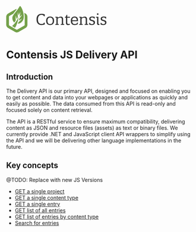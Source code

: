 <svg width="270" height="80" viewBox="0 0 270 80" xmlns="http://www.w3.org/2000/svg"><g fill="none" fill-rule="evenodd"><g fill="#74A14A"><path d="M52.423 25.508l-3.965-2.283c.394 1.834.694 3.648.877 5.386.16 1.51.393 4.78.393 4.94V55.7c0 .472-.568 1.454-.98 1.69l-19.23 11.07c-.12.07-.49.178-.98.178s-.86-.11-.98-.18L8.33 57.39c-.414-.238-.98-1.218-.98-1.692v-22.15c0-.473.567-1.455.98-1.69l10.68-6.15c1.244-1.714 2.67-3.536 4.2-5.492 1.696-2.167 3.5-4.474 5.304-6.94-1.693.005-3.334.416-4.627 1.16L4.652 25.51C1.956 27.06 0 30.44 0 33.546v22.148c0 3.105 1.956 6.487 4.652 8.04l19.233 11.074c1.298.746 2.95 1.158 4.653 1.158 1.7 0 3.353-.412 4.652-1.16l19.233-11.074c2.696-1.553 4.653-4.934 4.653-8.038v-22.15c0-3.104-1.957-6.485-4.653-8.038z"/><path d="M23.677 63.452c5.592-8.248 8.63-20.746 10.08-28.582-3.674 6.83-10.13 17.37-18 24.037-.042-.07-.07-.042 7.92 4.545"/><path d="M36.443 5.456c-8.184 13.98-19.185 23.632-19.88 30.027-.647 5.975 1.493 10.908 5 13.977 1.428-1.796 2.76-3.633 3.966-5.412-.07-1.236-.53-10.884.48-13.598.57 4.188 1.77 8.055 2.21 9.406.15-.24.29-.48.43-.713.953-1.583 1.82-3.098 2.58-4.483-.09-2.454-.347-11.097.502-13.077.224 2.855 1.275 6.488 1.906 8.47.84-1.69 1.3-2.72 1.31-2.742l2.97-6.67-.78 7.26c-.003.04-.265 2.43-.9 6.07 1.74-1.42 4.506-3.83 5.85-5.72.113 2.28-4.88 8.38-6.8 10.64-.2.94-.42 1.92-.657 2.92-.17.71-.344 1.41-.52 2.1 1.663-.93 5.477-3.17 7.607-5.21-.32 2.33-7.09 8.23-8.88 9.75-.468 1.54-.957 3.01-1.467 4.41 4.11-.23 8.425-2.32 12.04-6.8C54.22 32.68 39.143.83 36.43 5.46"/></g><path d="M94.923 26.043c2.56 0 5.727.446 8.773 1.296v5.22h-2.112c-1.178-2.43-2.762-3.69-6.986-3.69-4.873 0-9.22 3.4-9.22 12.39s4.428 12.07 9.79 12.07c4.304 0 5.238-1.26 6.416-3.69h2.112v5.224c-3.046.85-6.214 1.296-8.773 1.296-7.798 0-13.36-4.372-13.36-15.11 0-10.69 5.562-15.024 13.36-15.024m23.272 27.547c5.117 0 7.188-3.566 7.188-8.83s-2.07-8.83-7.188-8.83c-5.077 0-7.108 3.562-7.108 8.83s2.03 8.83 7.108 8.83m0-20.255c5.523 0 10.762 2.953 10.762 11.42 0 8.464-5.24 11.42-10.762 11.42-5.524 0-10.763-2.877-10.763-11.424 0-8.508 5.24-11.425 10.763-11.425m16.935 3.78c0-.93-.487-.974-1.096-.974h-1.787V33.9h6.417v2.472c2.437-1.66 5.442-2.997 8.326-2.997 3.33 0 6.254 1.742 6.254 6.36v12.76c0 .93.487.97 1.096.97h1.787v2.23h-9.22v-2.23h2.844V40.708c0-3.08-1.5-4.335-4.38-4.335-2.03 0-4.83 1.175-6.74 2.39v14.704h2.89v2.228h-9.22v-2.228h1.75c.61 0 1.098-.04 1.098-.972V37.102zm29.202 12.92c0 2.43 1.38 3.322 3.37 3.322 1.056 0 2.275-.243 3.534-.608v2.755c-1.462.45-3.087.69-4.63.69-3.087 0-5.727-1.46-5.727-5.75V36.53h-2.68v-1.82c2.64-.85 3.61-3.12 4.14-6.035h1.99V33.9h7.27v2.634h-7.27v13.49zm25.504-6.845c0-3.28-.73-7.21-5.807-7.21-4.39 0-6.26 3.08-6.26 7.21h12.06zm1.584 6.117h1.34v4.74c-2.11 1.255-5.888 2.146-8.08 2.146-6.946 0-10.6-3.45-10.6-11.51 0-7.33 3.735-11.34 10.07-11.34 7.717 0 9.18 5.345 9.18 10.692v1.66h-15.515c0 5.51 2.518 7.86 6.864 7.86 2.51 0 5.76-.406 6.74-4.254zm8.123-12.192c0-.93-.487-.97-1.097-.97h-1.787V33.9h6.41v2.472c2.43-1.66 5.44-2.997 8.32-2.997 3.33 0 6.25 1.742 6.25 6.36v12.76c0 .93.49.97 1.095.97h1.787v2.23h-9.22v-2.23h2.842V40.708c0-3.08-1.505-4.335-4.39-4.335-2.03 0-4.834 1.175-6.74 2.39v14.704h2.88v2.228h-9.22v-2.228h1.747c.61 0 1.1-.04 1.1-.972V37.102zm31.19 19.08c-2.517 0-5.197-.56-7.27-1.33v-4.66h1.83c.61 2.148 2.964 3.566 5.32 3.566 2.64 0 4.832-.89 4.832-3.97 0-3.04-3.208-3.85-6.01-4.62-2.884-.81-5.767-1.98-5.767-5.75 0-4.74 3.94-6.075 8.488-6.075 2.112 0 4.305.365 6.254.81v4.618h-1.624c-1.056-2.103-3.006-2.994-5.158-2.994-2.6 0-4.387 1.256-4.387 3.28 0 2.23 2.36 2.878 5.37 3.77 2.89.85 6.5 1.862 6.5 6.28 0 5.06-3.89 7.086-8.36 7.086m13.84-27.544h3.74v-3.85h-3.736v3.846zm5.487 24.91c.61 0 .81 0 1.015-.04v2.31c-.647.12-1.34.2-2.03.2-2.232 0-4.303-.85-4.303-4.09V37.1c0-.932-.486-.973-1.095-.973h-1.78V33.9h6.377v17.136c0 1.62.403 2.51 1.824 2.51zm4.184 1.296v-4.66h1.827c.61 2.148 2.965 3.566 5.32 3.566 2.64 0 4.833-.89 4.833-3.97 0-3.04-3.21-3.85-6.01-4.62-2.886-.81-5.77-1.984-5.77-5.75 0-4.74 3.94-6.078 8.48-6.078 2.112 0 4.305.365 6.255.81v4.618h-1.625c-1.054-2.104-3.003-2.995-5.156-2.995-2.6 0-4.387 1.25-4.387 3.28 0 2.23 2.357 2.87 5.36 3.76 2.886.85 6.5 1.863 6.5 6.28 0 5.062-3.9 7.087-8.366 7.087-2.52 0-5.2-.57-7.27-1.338z" fill="#333"/></g></svg>

# Contensis JS Delivery API

## Introduction
The Delivery API is our primary API, designed and focused on enabling you to get content and data into your webpages or applications as quickly and easily as possible. The data consumed from this API is read-only and focused solely on content retrieval.

The API is a RESTful service to ensure maximum compatibility, delivering content as JSON and resource files (assets) as text or binary files. We currently provide .NET and JavaScript client API wrappers to simplify using the API and we will be delivering other language implementations in the future.

## Key concepts

@TODO: Replace with new JS Versions
- [GET a single project](/key-concepts/get-project.md)
- [GET a single content type](/key-concepts/get-contenttype.md)
- [GET a single entry](/key-concepts/get-entry.md)
- [GET list of all entries](/key-concepts/list-entries.md)
- [GET list of entries by content type](/key-concepts/list-entries-by-content-type.md)
- [Search for entries](/search/search-basics.md)
